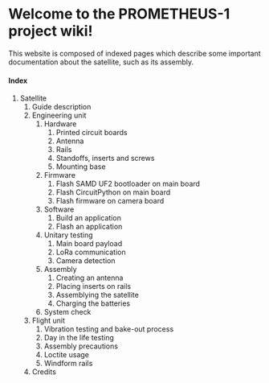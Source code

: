 # Welcome to the PROMETHEUS-1 project wiki!

This website is composed of indexed pages which describe some important documentation about the satellite, such as its assembly.

#### Index

1. Satellite
    1. Guide description
    1. Engineering unit
        1. Hardware
            1. Printed circuit boards
            1. Antenna
            1. Rails           
            1. Standoffs, inserts and screws 
            1. Mounting base
        1. Firmware
            1. Flash SAMD UF2 bootloader on main board
            1. Flash CircuitPython on main board
            1. Flash firmware on camera board
        1. Software
            1. Build an application
            1. Flash an application
        1. Unitary testing
            1. Main board payload
            1. LoRa communication
            1. Camera detection
        1. Assembly       
            1. Creating an antenna       
            1. Placing inserts on rails      
            1. Assemblying the satellite  
            1. Charging the batteries       
        1. System check  
    1. Flight unit
        1. Vibration testing and bake-out process 
        1. Day in the life testing   
        1. Assembly precautions
        1. Loctite usage
        1. Windform rails
    1. Credits